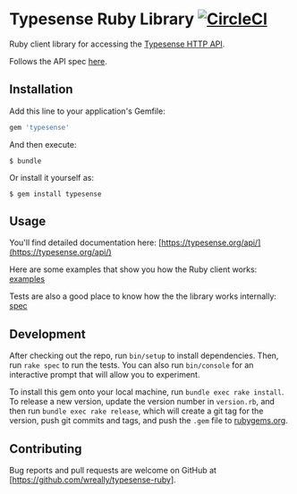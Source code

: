 # Typesense Ruby Library [![CircleCI](https://circleci.com/gh/wreally/typesense-ruby.svg?style=shield&circle-token=063f2179925b0b37d540126f6c96f6e1fe23f1b9)](https://circleci.com/gh/wreally/typesense-ruby)


Ruby client library for accessing the [Typesense HTTP API](https://github.com/wreally/typesense).

Follows the API spec [here](https://github.com/wreally/typesense-api-spec).

## Installation

Add this line to your application's Gemfile:

```ruby
gem 'typesense'
```

And then execute:

    $ bundle

Or install it yourself as:

    $ gem install typesense

## Usage

You'll find detailed documentation here: [https://typesense.org/api/](https://typesense.org/api/)

Here are some examples that show you how the Ruby client works: [examples](examples)

Tests are also a good place to know how the the library works internally: [spec](spec)

## Development

After checking out the repo, run `bin/setup` to install dependencies. Then, run `rake spec` to run the tests. You can also run `bin/console` for an interactive prompt that will allow you to experiment.

To install this gem onto your local machine, run `bundle exec rake install`. To release a new version, update the version number in `version.rb`, and then run `bundle exec rake release`, which will create a git tag for the version, push git commits and tags, and push the `.gem` file to [rubygems.org](https://rubygems.org).

## Contributing

Bug reports and pull requests are welcome on GitHub at [https://github.com/wreally/typesense-ruby].